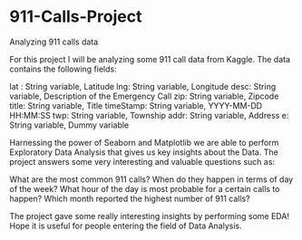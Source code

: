 # 911-Calls-Project
Analyzing 911 calls data

For this project I will be analyzing some 911 call data from Kaggle. The data contains the following fields:

lat : String variable, Latitude
lng: String variable, Longitude
desc: String variable, Description of the Emergency Call
zip: String variable, Zipcode
title: String variable, Title
timeStamp: String variable, YYYY-MM-DD HH:MM:SS
twp: String variable, Township
addr: String variable, Address
e: String variable, Dummy variable 

Harnessing the power of Seaborn and Matplotlib we are able to perform Exploratory Data Analysis that gives us key insights about the Data. 
The project answers some very interesting and valuable questions such as:

What are the most common 911 calls?
When do they happen in terms of day of the week?
What hour of the day is most probable for a certain calls to happen?
Which month reported the highest number of 911 calls?

The project gave some really interesting insights by performing some EDA! Hope it is useful for people entering the field of Data Analysis.
